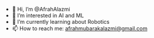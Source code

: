- 👋 Hi, I’m @AfrahAlazmi
- 👀 I’m interested in AI and ML
- 🌱 I’m currently learning about Robotics 
- 📫 How to reach me: afrahmubarakalazmi@gmail.com

<!---
AfrahAlazmi/AfrahAlazmi is a ✨ special ✨ repository because its `README.md` (this file) appears on your GitHub profile.
You can click the Preview link to take a look at your changes.
--->
